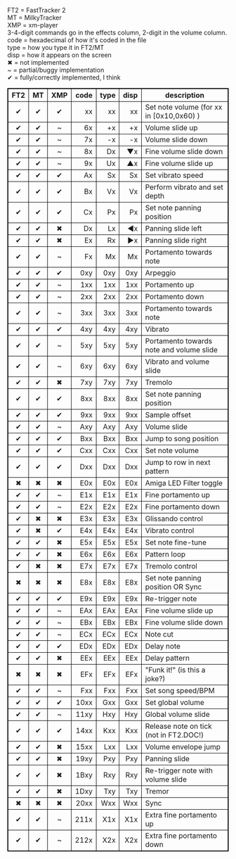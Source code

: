 <style>table, th, td { border: 1px solid black; border-collapse: collapse; }</style>
FT2 = FastTracker 2  
MT = MilkyTracker  
XMP = xm-player  
3-4-digit commands go in the effects column, 2-digit in the volume column.  
code = hexadecimal of how it's coded in the file  
type = how you type it in FT2/MT  
disp = how it appears on the screen  
✖ = not implemented  
~ = partial/buggy implementation  
✔ = fully/correctly implemented, I think

| FT2 | MT | XMP | code | type | disp | description |
|:---:|:--:|:---:| ----:| ----:| ----:| ----------- |
|  ✔  | ✔  |  ✔  |   xx |   xx |   xx | Set note volume (for xx in [0x10,0x60) )
|  ✔  | ✔  |  ~  |   6x |   +x |   +x | Volume slide up
|  ✔  | ✔  |  ~  |   7x |   -x |   -x | Volume slide down
|  ✔  | ✔  |  ~  |   8x |   Dx |   ▼x | Fine volume slide down
|  ✔  | ✔  |  ~  |   9x |   Ux |   ▲x | Fine volume slide up
|  ✔  | ✔  |  ✔  |   Ax |   Sx |   Sx | Set vibrato speed
|  ✔  | ✔  |  ✔  |   Bx |   Vx |   Vx | Perform vibrato and set depth
|  ✔  | ✔  |  ✔  |   Cx |   Px |   Px | Set note panning position
|  ✔  | ✔  |  ✖  |   Dx |   Lx |   ◀x | Panning slide left
|  ✔  | ✔  |  ✖  |   Ex |   Rx |   ▶x | Panning slide right
|  ✔  | ✔  |  ~  |   Fx |   Mx |   Mx | Portamento towards note
|  ✔  | ✔  |  ✔  |  0xy |  0xy |  0xy | Arpeggio
|  ✔  | ✔  |  ~  |  1xx |  1xx |  1xx | Portamento up
|  ✔  | ✔  |  ~  |  2xx |  2xx |  2xx | Portamento down
|  ✔  | ✔  |  ~  |  3xx |  3xx |  3xx | Portamento towards note
|  ✔  | ✔  |  ✔  |  4xy |  4xy |  4xy | Vibrato
|  ✔  | ✔  |  ~  |  5xy |  5xy |  5xy | Portamento towards note and volume slide
|  ✔  | ✔  |  ~  |  6xy |  6xy |  6xy | Vibrato and volume slide
|  ✔  | ✔  |  ✖  |  7xy |  7xy |  7xy | Tremolo
|  ✔  | ✔  |  ✔  |  8xx |  8xx |  8xx | Set note panning position
|  ✔  | ✔  |  ✔  |  9xx |  9xx |  9xx | Sample offset
|  ✔  | ✔  |  ~  |  Axy |  Axy |  Axy | Volume slide
|  ✔  | ✔  |  ✔  |  Bxx |  Bxx |  Bxx | Jump to song position
|  ✔  | ✔  |  ✔  |  Cxx |  Cxx |  Cxx | Set note volume
|  ✔  | ✔  |  ✔  |  Dxx |  Dxx |  Dxx | Jump to row in next pattern
|  ✖  | ✖  |  ✖  |  E0x |  E0x |  E0x | Amiga LED Filter toggle
|  ✔  | ✔  |  ~  |  E1x |  E1x |  E1x | Fine portamento up
|  ✔  | ✔  |  ~  |  E2x |  E2x |  E2x | Fine portamento down
|  ✔  | ✖  |  ✖  |  E3x |  E3x |  E3x | Glissando control
|  ✔  | ✖  |  ✔  |  E4x |  E4x |  E4x | Vibrato control
|  ✔  | ✔  |  ✖  |  E5x |  E5x |  E5x | Set note fine-tune
|  ✔  | ✔  |  ✖  |  E6x |  E6x |  E6x | Pattern loop
|  ✔  | ✖  |  ✖  |  E7x |  E7x |  E7x | Tremolo control
|  ✖  | ✖  |  ✖  |  E8x |  E8x |  E8x | Set note panning position OR Sync
|  ✔  | ✔  |  ✔  |  E9x |  E9x |  E9x | Re-trigger note
|  ✔  | ✔  |  ~  |  EAx |  EAx |  EAx | Fine volume slide up
|  ✔  | ✔  |  ~  |  EBx |  EBx |  EBx | Fine volume slide down
|  ✔  | ✔  |  ~  |  ECx |  ECx |  ECx | Note cut
|  ✔  | ✔  |  ✔  |  EDx |  EDx |  EDx | Delay note
|  ✔  | ✔  |  ✖  |  EEx |  EEx |  EEx | Delay pattern
|  ✖  | ✖  |  ✖  |  EFx |  EFx |  EFx | "Funk it!" (is this a joke?)
|  ✔  | ✔  |  ~  |  Fxx |  Fxx |  Fxx | Set song speed/BPM
|  ✔  | ✔  |  ✔  | 10xx |  Gxx |  Gxx | Set global volume
|  ✔  | ✔  |  ~  | 11xy |  Hxy |  Hxy | Global volume slide
|  ✔  | ✔  |  ✔  | 14xx |  Kxx |  Kxx | Release note on tick (not in FT2.DOC!)
|  ✔  | ✔  |  ✖  | 15xx |  Lxx |  Lxx | Volume envelope jump
|  ✔  | ✔  |  ✖  | 19xy |  Pxy |  Pxy | Panning slide
|  ✔  | ✔  |  ✖  | 1Bxy |  Rxy |  Rxy | Re-trigger note with volume slide
|  ✔  | ✔  |  ✖  | 1Dxy |  Txy |  Txy | Tremor
|  ✖  | ✖  |  ✖  | 20xx |  Wxx |  Wxx | Sync
|  ✔  | ✔  |  ~  | 211x |  X1x |  X1x | Extra fine portamento up
|  ✔  | ✔  |  ~  | 212x |  X2x |  X2x | Extra fine portamento down
